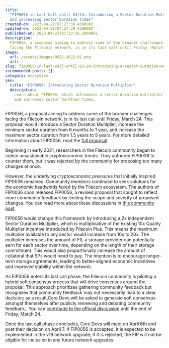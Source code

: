 ```yaml
---
title:
  "FIP0056 in Last Call until 03/24: Introducing a Sector Duration Multiplier
  and Increasing Sector Duration Times"
created-on: 2023-04-21T07:27:39.439000Z
updated-on: 2023-04-21T07:27:39.439000Z
published-on: 2023-04-21T07:33:56.200000Z
description:
  FIP0056, a proposal aiming to address some of the broader challenges
  facing the Filecoin network, is in its last call until Friday, March 24.
image:
  url: /assets/images/0621-2022-01.png
  alt:
slug: fip0056-in-last-call-until-03-24-introducing-a-sector-duration-multiplier-and-increasing-sector-duration-times
recommended-posts: []
category: ecosystem
seo:
  title: "FIP0056: Introducing Sector Duration Multiplier"
  description:
    Learn about FIP0056, which introduces a sector duration multiplier
    and increases sector duration times.
---
```


FIP0056, a proposal aiming to address some of the broader challenges facing the Filecoin network, is in its last call until Friday, March 24. This proposal would introduce a Sector Duration Multiplier, increase the minimum sector duration from 6 months to 1 year, and increase the maximum sector duration from 1.5 years to 5 years. For more detailed information about FIP0056, read the [full proposal](https://github.com/filecoin-project/FIPs/blob/master/FIPS/fip-0056.md)

Beginning in early 2021, researchers in the Filecoin community began to notice unsustainable cryptoeconomic trends. They authored FIP0036 to counter them, but it was rejected by the community for proposing too many changes at once.

However, the underlying cryptoeconomic pressures that initially inspired FIP0036 remained. Community members continued to seek solutions for the economic headwinds faced by the Filecoin ecosystem. The authors of FIP0036 soon released FIP0056, a revised proposal that sought to reflect more community feedback by limiting the scope and severity of proposed changes. You can read more about these discussions in [this community post](https://github.com/filecoin-project/community/discussions/572).

FIP0056 would change this framework by introducing a 2x independent Sector Duration Multiplier, which is multiplicative of the existing 10x Quality Multiplier incentive introduced by Filecoin Plus. This means the maximum multiplier available to any sector would increase from 10x to 20x. The multiplier increases the amount of FIL a storage provider can potentially earn for each sector over time, depending on the length of their storage commitment. This would also proportionally increase the amount of collateral that SPs would need to pay. The intention is to encourage longer-term storage agreements, leading to better-aligned economic incentives and improved stability within the network.

As FIP0056 enters its last call phase, the Filecoin community is piloting a hybrid soft consensus process that will drive consensus around the proposal. This approach prioritizes gathering community feedback but recognizes that community feedback may not necessarily lead to a clear decision; as a result,Core Devs will be asked to generate soft consensus amongst themselves after publicly reviewing and debating community feedback.. You can [contribute to the official discussion](https://github.com/filecoin-project/FIPs/discussions/554) until the end of Friday, March 24.

Once the last call phase concludes, Core Devs will meet on April 6th and post their decision on April 7. If FIP0056 is accepted, it is expected to be implemented in the v19 network upgrade; if it is rejected, the FIP will not be eligible for inclusion in any future network upgrades.
